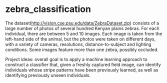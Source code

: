 # zebra_classification

The dataset(http://vision.cse.psu.edu/data/ZebraDataset.zip) consists of a large number of photos of several hundred Kenyan plains zebras. For each individual, there are between 5 and 10 images. Each image is taken from the left-hand side of the animal, but the photos were taken on different days, with a variety of cameras, resolutions, distance-to-subject and lighting conditions. Some images feature more than one zebra, possibly occluded.

Project ideas: overall goal is to apply a machine learning approach to construct a classifier that,  given a freshly captured field image, can identify individuals whose stripe patterns have been previously learned, as well as identifying previously unseen individuals.
